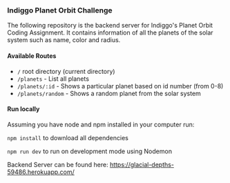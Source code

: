 ### Indiggo Planet Orbit Challenge

The following repository is the backend server for Indiggo's Planet Orbit Coding Assignment. It contains information of all the planets of the solar system such as name, color and radius.

#### Available Routes
- `/` root directory (current directory)
- `/planets` - List all planets
- `/planets/:id` - Shows a particular planet based on id number (from 0-8)
- `/planets/random` - Shows a random planet from the solar system

#### Run locally
Assuming you have node and npm installed in your computer run:

`npm install` to download all dependencies

`npm run dev` to run on development mode using Nodemon


Backend Server can be found here: https://glacial-depths-59486.herokuapp.com/